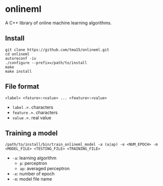# onlineml
A C++ library of online machine learning algorithms.

## Install
```
git clone https://github.com/tma15/onlineml.git
cd onlineml
autoreconf -iv
./configure --prefix=/path/to/install
make
make install
```

## File format
```
<label> <fature>:<value> ... <feature>:<value>
```

- `label` .=. characters
- `feature` .=. characters
- `value` .=. real value

## Training a model
```
/path/to/install/bin/train_onlineml_model -a (a|ap) -e <NUM_EPOCH> -m <MODEL_FILE> <TESTING_FILE> <TRAINING_FILE>
```

- `-a`: learning algorithm
  - `p`: perceptron
  - `ap`: averaged perceptron
- `-e`: number of epoch
- `-m`: model file name
